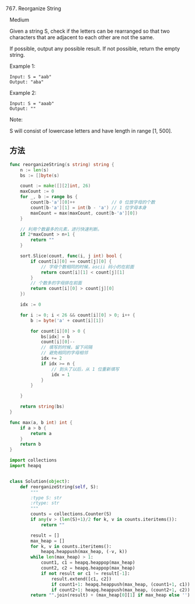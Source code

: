 767. Reorganize String


Medium


Given a string S, check if the letters can be rearranged so that two characters that are adjacent to each other are not the same.

If possible, output any possible result.  If not possible, return the empty string.

Example 1:

```
Input: S = "aab"
Output: "aba"
```

Example 2:

```
Input: S = "aaab"
Output: ""
```

Note:

S will consist of lowercase letters and have length in range [1, 500].


## 方法


```go
func reorganizeString(s string) string {
    n := len(s)
	bs := []byte(s)

	count := make([][2]int, 26)
	maxCount := 0
	for _, b := range bs {
		count[b-'a'][0]++              // 0 位放字母的个数
		count[b-'a'][1] = int(b - 'a') // 1 位字母本身
		maxCount = max(maxCount, count[b-'a'][0])
	}

	// 利用个数最多的元素，进行快速判断。
	if 2*maxCount > n+1 {
		return ""
	}

	sort.Slice(count, func(i, j int) bool {
		if count[i][0] == count[j][0] {
			// 字母个数相同的时候，ascii 码小的在前面
			return count[i][1] < count[j][1]
		}
		// 个数多的字母排在前面
		return count[i][0] > count[j][0]
	})

	idx := 0

	for i := 0; i < 26 && count[i][0] > 0; i++ {
		b := byte('a' + count[i][1])

		for count[i][0] > 0 {
			bs[idx] = b
			count[i][0]--
			// 填写的时候，留下间隔
			// 避免相同的字母相邻
			idx += 2
			if idx >= n {
				// 到头了以后，从 1 位重新填写
				idx = 1
			}
		}

	}

	return string(bs)
}

func max(a, b int) int {
	if a > b {
		return a
	}
	return b
}
```



```python
import collections
import heapq


class Solution(object):
    def reorganizeString(self, S):
        """
        :type S: str
        :rtype: str
        """
        counts = collections.Counter(S)
        if any(v > (len(S)+1)/2 for k, v in counts.iteritems()):
            return ""

        result = []
        max_heap = []
        for k, v in counts.iteritems():
            heapq.heappush(max_heap, (-v, k))
        while len(max_heap) > 1:
            count1, c1 = heapq.heappop(max_heap)
            count2, c2 = heapq.heappop(max_heap)
            if not result or c1 != result[-1]:
                result.extend([c1, c2])
                if count1+1: heapq.heappush(max_heap, (count1+1, c1))
                if count2+1: heapq.heappush(max_heap, (count2+1, c2))
        return "".join(result) + (max_heap[0][1] if max_heap else '')
```